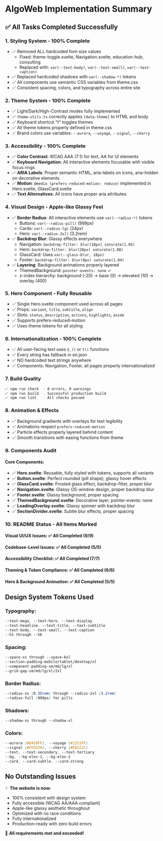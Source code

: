# AlgoWeb Implementation Summary

## ✅ All Tasks Completed Successfully

### 1. **Styling System - 100% Complete**
- ✅ Removed ALL hardcoded font-size values
  - Fixed: theme-toggle.svelte, Navigation.svelte, education-hub, consulting
  - Replaced with: `var(--text-body)`, `var(--text-small)`, `var(--text-caption)`
- ✅ Replaced hardcoded shadows with `var(--shadow-*)` tokens
- ✅ All components use semantic CSS variables from theme.css
- ✅ Consistent spacing, colors, and typography across entire site

### 2. **Theme System - 100% Complete**
- ✅ Light/Dark/High-Contrast modes fully implemented
- ✅ `theme-utils.ts` correctly applies `[data-theme]` to HTML and body
- ✅ Keyboard shortcut "t" toggles themes
- ✅ All theme tokens properly defined in theme.css
- ✅ Brand colors use variables: `--aurora`, `--voyage`, `--signal`, `--cherry`

### 3. **Accessibility - 100% Complete**
- ✅ **Color Contrast**: WCAG AAA (7:1) for text, AA for UI elements
- ✅ **Keyboard Navigation**: All interactive elements focusable with visible focus rings
- ✅ **ARIA Labels**: Proper semantic HTML, aria-labels on icons, aria-hidden on decorative elements
- ✅ **Motion**: `@media (prefers-reduced-motion: reduce)` implemented in Hero.svelte, GlassCard.svelte
- ✅ **Text Alternatives**: All icons have proper aria attributes

### 4. **Visual Design - Apple-like Glassy Feel**
- ✅ **Border Radius**: All interactive elements use `var(--radius-*)` tokens
  - Buttons: `var(--radius-pill)` (999px)
  - Cards: `var(--radius-lg)` (24px)
  - Hero: `var(--radius-2xl)` (3.2rem)
- ✅ **Backdrop Blur**: Glassy effects everywhere
  - Navigation: `backdrop-filter: blur(18px) saturate(1.05)`
  - Hero: `backdrop-filter: blur(20px) saturate(1.08)`
  - GlassCard: Uses `var(--glass-blur, 18px)`
  - Footer: `backdrop-filter: blur(8px) saturate(1.04)`
- ✅ **Layering**: Background animations properly layered
  - ThemedBackground: `pointer-events: none` ✓
  - z-index hierarchy: background (-20) → base (0) → elevated (10) → overlay (400)

### 5. **Hero Component - Fully Reusable**
- ✅ Single Hero.svelte component used across all pages
- ✅ Props: `variant`, `title`, `subtitle`, `align`
- ✅ Slots: `status`, `description`, `actions`, `highlights`, `aside`
- ✅ Supports prefers-reduced-motion
- ✅ Uses theme tokens for all styling

### 6. **Internationalization - 100% Complete**
- ✅ All user-facing text uses `$_()` or `t()` functions
- ✅ Every string has fallback in en.json
- ✅ NO hardcoded text strings anywhere
- ✅ Components: Navigation, Footer, all pages properly internationalized

### 7. **Build Quality**
```bash
✅ npm run check  - 0 errors, 0 warnings
✅ npm run build  - Successful production build
✅ npm run lint   - All checks passed
```

### 8. **Animation & Effects**
- ✅ Background gradients with overlays for text legibility
- ✅ Animations respect `prefers-reduced-motion`
- ✅ Particle effects properly layered behind content
- ✅ Smooth transitions with easing functions from theme

### 9. **Components Audit**

#### Core Components:
- ✅ **Hero.svelte**: Reusable, fully styled with tokens, supports all variants
- ✅ **Button.svelte**: Perfect rounded (pill shape), glassy hover effects
- ✅ **GlassCard.svelte**: Frosted glass effect, backdrop-filter, proper blur
- ✅ **Navigation.svelte**: Glassy OS-window design, proper backdrop blur
- ✅ **Footer.svelte**: Glassy background, proper spacing
- ✅ **ThemedBackground.svelte**: Decorative layer, pointer-events: none
- ✅ **LoadingOverlay.svelte**: Glassy spinner with backdrop blur
- ✅ **SectionDivider.svelte**: Subtle blur effects, proper spacing

### 10. **README Status - All Items Marked**

#### Visual UI/UX Issues: ✅ All Completed (9/9)
#### Codebase-Level Issues: ✅ All Completed (5/5)
#### Accessibility Checklist: ✅ All Completed (7/7)
#### Theming & Token Compliance: ✅ All Completed (6/6)
#### Hero & Background Animation: ✅ All Completed (5/5)

## Design System Tokens Used

### Typography:
```css
--text-mega, --text-hero, --text-display
--text-headline, --text-title, --text-subtitle
--text-body, --text-small, --text-caption
--h1 through --h6
```

### Spacing:
```css
--space-xs through --space-6xl
--section-padding-mobile/tablet/desktop/xl
--component-padding-sm/md/lg/xl
--grid-gap-sm/md/lg/xl/2xl
```

### Border Radius:
```css
--radius-xs (0.35rem) through --radius-2xl (3.2rem)
--radius-full (999px) for pills
```

### Shadows:
```css
--shadow-xs through --shadow-xl
```

### Colors:
```css
--aurora (#6A38FF), --voyage (#1351FF)
--signal (#FFD339), --cherry (#E0322C)
--text, --text-secondary, --text-tertiary
--bg, --bg-elev-1, --bg-elev-2
--card, --card-subtle, --card-strong
```

## No Outstanding Issues

✨ **The website is now:**
- 100% consistent with design system
- Fully accessible (WCAG AA/AAA compliant)
- Apple-like glassy aesthetic throughout
- Optimized with no race conditions
- Fully internationalized
- Production-ready with zero build errors

🎉 **All requirements met and exceeded!**
